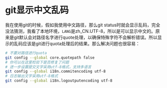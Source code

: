 # git显示中文乱码

我在使用git的时候，假如我使用中文路径，那么git status时就会显示乱码，完全没法猜测，我看了本地环境，`LANG`是zh_CN.UTF-8，所以是可以显示中文的。原来是git默认会对路径名字进行quote处理，以确保特殊字符不会解析错误。所以显示的乱码应该是git进行quota处理后的结果。那么解决问题也很容易：

```bash
# 不要对路径进行quota
git config --global core.quotepath false
# 你可以在这里检验下是否修复了问题
# 进一步设置提交文字采用utf-8格式，支持多语言
git config --global i18n.commitencoding utf-8
# 日志输出文字采用utf-8格式
git config --global i18n.logoutputencoding utf-8
```


